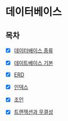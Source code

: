 # 데이터베이스

## 목차

* [x] [데이터배이스 종류](https://github.com/99MinSu/CS-Study/blob/main/DB/DatabaseType.md)

* [x] [데이트베이스 기본](https://github.com/99MinSu/CS-Study/blob/main/DB/Database_Basic.md)

* [x] [ERD](https://github.com/99MinSu/CS-Study/blob/main/DB/ERD.md)

* [x] [인덱스](https://github.com/99MinSu/CS-Study/blob/main/DB/Index.md)

* [x] [조인](https://github.com/99MinSu/CS-Study/blob/main/DB/Join.md)

* [x] [트랜잭션과 무결성](https://github.com/99MinSu/CS-Study/blob/main/DB/Transaction&Integrity(무결성).md)
